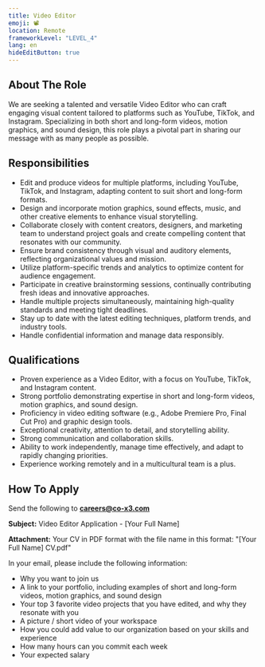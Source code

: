 ```yaml
---
title: Video Editor
emoji: 📽️
location: Remote
frameworkLevel: "LEVEL_4"
lang: en
hideEditButton: true
---
```


## About The Role

We are seeking a talented and versatile Video Editor who can craft engaging visual content tailored to platforms such as YouTube, TikTok, and Instagram. Specializing in both short and long-form videos, motion graphics, and sound design, this role plays a pivotal part in sharing our message with as many people as possible.

## Responsibilities

- Edit and produce videos for multiple platforms, including YouTube, TikTok, and Instagram, adapting content to suit short and long-form formats.
- Design and incorporate motion graphics, sound effects, music, and other creative elements to enhance visual storytelling.
- Collaborate closely with content creators, designers, and marketing team to understand project goals and create compelling content that resonates with our community.
- Ensure brand consistency through visual and auditory elements, reflecting organizational values and mission.
- Utilize platform-specific trends and analytics to optimize content for audience engagement.
- Participate in creative brainstorming sessions, continually contributing fresh ideas and innovative approaches.
- Handle multiple projects simultaneously, maintaining high-quality standards and meeting tight deadlines.
- Stay up to date with the latest editing techniques, platform trends, and industry tools.
- Handle confidential information and manage data responsibly.

## Qualifications

- Proven experience as a Video Editor, with a focus on YouTube, TikTok, and Instagram content.
- Strong portfolio demonstrating expertise in short and long-form videos, motion graphics, and sound design.
- Proficiency in video editing software (e.g., Adobe Premiere Pro, Final Cut Pro) and graphic design tools.
- Exceptional creativity, attention to detail, and storytelling ability.
- Strong communication and collaboration skills.
- Ability to work independently, manage time effectively, and adapt to rapidly changing priorities.
- Experience working remotely and in a multicultural team is a plus.

## How To Apply

Send the following to **[careers@co-x3.com](mailto:careers@co-x3.com)**

**Subject:** Video Editor Application - [Your Full Name]

**Attachment:** Your CV in PDF format with the file name in this format: "[Your Full Name] CV.pdf"

In your email, please include the following information:

- Why you want to join us
- A link to your portfolio, including examples of short and long-form videos, motion graphics, and sound design
- Your top 3 favorite video projects that you have edited, and why they resonate with you
- A picture / short video of your workspace
- How you could add value to our organization based on your skills and experience
- How many hours can you commit each week
- Your expected salary